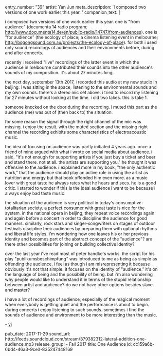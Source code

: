entry_number: "39"
artist: Yan Jun
meta_description: 'I composed two versions of one work earlier this year. '
companion_text: |
  <p>i composed two versions of one work earlier this year. one is "from audience" (documenta 14 radio program; <a href="http://www.documenta14.de/en/public-radio/14747/from-audiences">http://www.documenta14.de/en/public-radio/14747/from-audiences</a>). one is "for audience" (the ecology of place; a cinema listening event in melbourne; <a href="http://bogongsound.com.au/projects/the-ecology-of-place">http://bogongsound.com.au/projects/the-ecology-of-place</a>). for both i used only sound recordings of audiences and their environments before, during and after concerts.
  </p>
  <p>recently i received "live" recordings of the latter event in which the audience in melbourne contributed their sounds into the other audience's sounds of my composition. it's about 27 minutes long.
  </p>
  <p>the next day, september 13th 2017, i recorded this audio at my new studio in beijing. i was sitting in the space, listening to the environmental sounds and my own sounds. there's a stereo mic set above. i tried to record my listening for 27 minutes without looking at the time. i did two takes. this is take 1.
  </p>
  <p>someone knocked on the door during the recording. i muted this part as the audience (me) was out of (then back to) the situation.
  </p>
  <p>for some reason the signal through the right channel of the mic was missing. i enjoy the result. with the muted section and the missing right channel the recording exhibits some characteristics of electroacoustic music.
  </p>
  <p>the idea of focusing on audience was partly initiated 4 years ago. once a friend of mine argued with what i wrote on social media about audience. i said, "it's not enough for supporting artists if you just buy a ticket and beer and stand there. not at all. the artists are supporting you." he thought it was offensive to the audience. i explained more in my book, "the only authentic work," that the audience should play an active role in using the artist as nutrition and energy but that book offended him even more. as a music lover with great taste he always rates what he hears and sees. he is a good critic. i started to wonder if this is the ideal audience i want to be because i always enjoy bad taste music.
  </p>
  <p>the situation of the audience is very political in today's consumptive-totalitarian society. a perfect consumer with great taste is nice for the system. in the national opera in beijing, they repeat voice recordings again and again before a concert in order to discipline the audience for good manners. similarly, rock stars and singer-songwriters on stages of outdoor festivals discipline their audiences by preparing them with optional rhythms and liberal life styles. i'm wondering how one leaves his or her previous identity and becomes part of the abstract concept of the "audience"? are there other possibilities for joining or building collective identity?
  </p>
  <p>over the last year i've read most of peter handke's works. the script for his play "publikumsbeschimpfung" was introduced to me as being as simple as offending the audience. i feel as though i am misrepresenting it because obviously it's not that simple. it focuses on the identity of "audience.” it's on the language of being and the possibility of being. but i'm also wondering why people would like to understand it in terms of the stupid relationship between artist and audience? do we not have other options besides slave and master?
  </p>
  <p>i have a lot of recordings of audience, especially of the magical moment when everybody is getting quiet and the performance is about to begin. during concerts i enjoy listening to such sounds. sometimes i find the sounds of audience and environment to be more interesting than the music.
  </p>
  <p>- yj
  </p>
pub_date: 2017-11-29
sound_url: http://feeds.soundcloud.com/stream/379382312-lateral-addition-one-audience.mp3
release_group:
  - Fall 2017
title: One Audience
id: cc159a6b-6bd4-46a3-9ce0-835247448169
